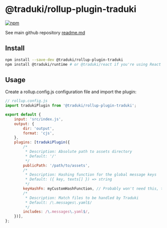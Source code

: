 # @traduki/rollup-plugin-traduki

[![npm](https://img.shields.io/npm/v/@traduki/rollup-plugin-traduki.svg)](https://www.npmjs.com/package/@traduki/rollup-plugin-traduki)

See main github repository [readme.md](https://github.com/havelaer/traduki)

## Install

```bash
npm install --save-dev @traduki/rollup-plugin-traduki
npm install @traduki/runtime # or @traduki/react if you're using React
```

## Usage

Create a rollup.config.js configuration file and import the plugin:

```js
// rollup.config.js
import tradukiPlugin from '@traduki/rollup-plugin-traduki';

export default {
    input: 'src/index.js',
    output: {
        dir: 'output',
        format: 'cjs',
    },
    plugins: [tradukiPlugin({
        /*
         * Description: Absolute path to assets directory
         * Default: '/'
         */
        publicPath: '/path/to/assets',
        /*
         * Description: Hashing function for the global message keys
         * Default: ({ key, texts[] }) => string
         */
        keyHashFn: myCustomHashFunction, // Probably won't need this, the default should be just fine
        /*
         * Description: Match files to be handled by Traduki
         * Default: /\.messages\.yaml$/
         */
        includes: /\.messages\.yaml$/,
    })],
};
```